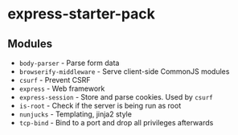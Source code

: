 # express-starter-pack

## Modules
* `body-parser` - Parse form data
* `browserify-middleware` - Serve client-side CommonJS modules
* `csurf` - Prevent CSRF
* `express` - Web framework
* `express-session` - Store and parse cookies. Used by `csurf`
* `is-root` - Check if the server is being run as root
* `nunjucks` - Templating, jinja2 style
* `tcp-bind` - Bind to a port and drop all privileges afterwards
